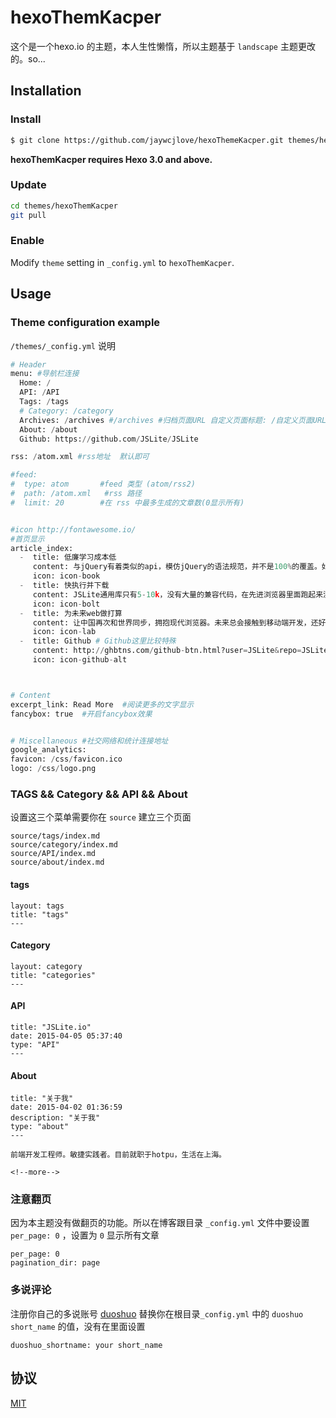 # hexoThemKacper

这个是一个hexo.io 的主题，本人生性懒惰，所以主题基于 `landscape` 主题更改的。so...

## Installation

### Install

``` bash
$ git clone https://github.com/jaywcjlove/hexoThemeKacper.git themes/hexoThemeKacper
```

**hexoThemKacper requires Hexo 3.0 and above.**


### Update

``` bash
cd themes/hexoThemKacper
git pull
```

### Enable

Modify `theme` setting in `_config.yml` to `hexoThemKacper`.

## Usage

### Theme configuration example

`/themes/_config.yml` 说明

```python
# Header
menu: #导航栏连接
  Home: /  
  API: /API 
  Tags: /tags
  # Category: /category
  Archives: /archives #/archives #归档页面URL 自定义页面标题: /自定义页面URL
  About: /about
  Github: https://github.com/JSLite/JSLite

rss: /atom.xml #rss地址  默认即可

#feed:
#  type: atom       #feed 类型 (atom/rss2)
#  path: /atom.xml   #rss 路径
#  limit: 20        #在 rss 中最多生成的文章数(0显示所有)


#icon http://fontawesome.io/
#首页显示
article_index:
  -  title: 低廉学习成本低
     content: 与jQuery有着类似的api，模仿jQuery的语法规范，并不是100%的覆盖。如果你会用jQuery，那么你也会用JSLite。
     icon: icon-book
  -  title: 快执行并下载
     content: JSLite通用库只有5-10k，没有大量的兼容代码，在先进浏览器里面跑起来没有负担。为了减小代码量，提高性能，组件再插件化，兼容iOS3+ / android2.1+。
     icon: icon-bolt
  -  title: 为未来web做打算
     content: 让中国再次和世界同步，拥抱现代浏览器。未来总会接触到移动端开发，还好移动端开发环境还不算恶劣。
     icon: icon-lab
  -  title: Github # Github这里比较特殊
     content: http://ghbtns.com/github-btn.html?user=JSLite&repo=JSLite
     icon: icon-github-alt



# Content
excerpt_link: Read More  #阅读更多的文字显示
fancybox: true  #开启fancybox效果 


# Miscellaneous #社交网络和统计连接地址
google_analytics: 
favicon: /css/favicon.ico
logo: /css/logo.png
```


### TAGS && Category && API && About

设置这三个菜单需要你在 `source` 建立三个页面

```
source/tags/index.md
source/category/index.md
source/API/index.md
source/about/index.md
```


#### tags

```
layout: tags
title: "tags"
---
```


#### Category

```
layout: category
title: "categories"
---
```

#### API

```
title: "JSLite.io"
date: 2015-04-05 05:37:40
type: "API"
---
```

#### About

```
title: "关于我"
date: 2015-04-02 01:36:59
description: "关于我"
type: "about"
---

前端开发工程师。敏捷实践者。目前就职于hotpu，生活在上海。

<!--more--> 
```


### 注意翻页

因为本主题没有做翻页的功能。所以在博客跟目录 `_config.yml` 文件中要设置 `per_page: 0` ，设置为 `0` 显示所有文章

```
per_page: 0
pagination_dir: page
```

### 多说评论

注册你自己的多说账号 [duoshuo](http://dev.duoshuo.com/docs/501e6ce1cff715f71800000d) 替换你在根目录`_config.yml` 中的 `duoshuo short_name` 的值，没有在里面设置

```
duoshuo_shortname: your short_name
```


## 协议
[MIT](/MIT-LICENSE)